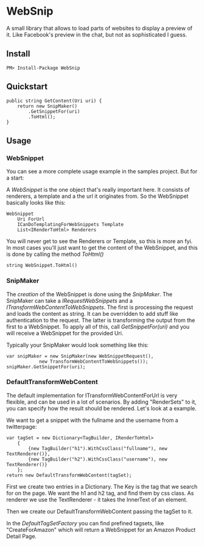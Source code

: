 WebSnip
=======

A small library that allows to load parts of websites to display a preview of it. Like Facebook's preview in the chat, but not as sophisticated I guess.

## Install

    PM> Install-Package WebSnip

## Quickstart

    public string GetContent(Uri uri) {
        return new SnipMaker()
            .GetSnippetFor(uri)
            .ToHtml();
    }

## Usage

### WebSnippet

You can see a more complete usage example in the samples project. But for a start: 

A _WebSnippet_ is the one object that's really important here. It consists of renderers, a template and a the url it originates from. So the WebSnippet basically looks like this: 

    WebSnippet
        Uri ForUrl
        ICanDoTemplatingForWebSnippets Template
        List<IRenderToHtml> Renderers

You will never get to see the Renderers or Template, so this is more an fyi. In most cases you'll just want to get the content of the WebSnippet, and this is done by calling the method _ToHtml()_

    string WebSnippet.ToHtml()

### SnipMaker

The *creation* of the WebSnippet is done using the _SnipMaker_. The SnipMaker can take a _IRequestWebSnippets_ and a _ITransformWebContentToWebSnippets_. The first is processing the request and loads the content as string. It can be overridden to add stuff like authentication to the request. The latter is transforming the output from the first to a WebSnippet. 
To apply all of this, call _GetSnippetFor(uri)_ and you will receive a WebSnippet for the provided Uri. 

Typically your SnipMaker would look something like this: 

    var snipMaker = new SnipMaker(new WebSnippetRequest(),
                new TransformWebContentToWebSnippets());
    snipMaker.GetSnippetFor(uri);
    
### DefaultTransformWebContent

The default implementation for ITransformWebContentForUrl is very flexible, and can be used in a lot of scenarios. By adding "RenderSets" to it, you can specify how the result should be rendered. Let's look at a example. 

We want to get a snippet with the fullname and the username from a twitterpage:

    var tagSet = new Dictionary<TagBuilder, IRenderToHtml>
        {
            {new TagBuilder("h1").WithCssClass("fullname"), new TextRenderer()},
            {new TagBuilder("h2").WithCssClass("username"), new TextRenderer()}
        };
    return new DefaultTransformWebContent(tagSet);
    
First we create two entries in a Dictionary. The Key is the tag that we search for on the page. We want the h1 and h2 tag, and find them by css class. As renderer we use the TextRenderer - it takes the InnerText of an element. 

Then we create our DefaultTransformWebContent passing the tagSet to it. 

In the _DefaultTagSetFactory_ you can find prefined tagsets, like "CreateForAmazon" which will return a WebSnippet for an Amazon Product Detail Page.
